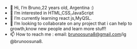 - 👋 Hi, I’m Bruno,22 years old, Argentina :)
- 👀 I’m interested in HTML,CSS,JavaScript
- 🌱 I’m currently learning react js,MyQSL.
- 💞️ I’m looking to collaborate on any project that i can help to growth,know new people and learn more stuff!
- 📫 How to reach me : email: brunoosuna8@gmail.com/ig @brunoosuna8.

<!---
brunoosuna8/brunoosuna8 is a ✨ special ✨ repository because its `README.md` (this file) appears on your GitHub profile.
You can click the Preview link to take a look at your changes.
--->
